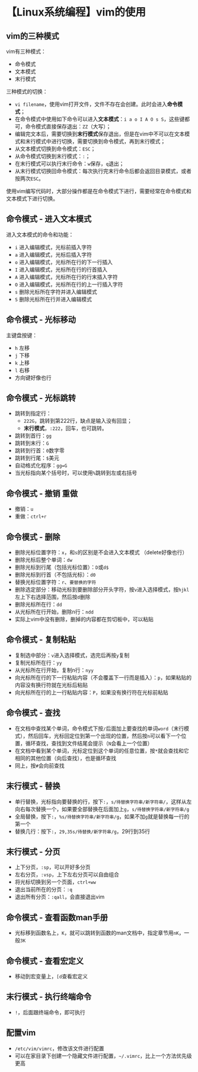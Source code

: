 # 【Linux系统编程】vim的使用


## vim的三种模式
vim有三种模式：
- 命令模式
- 文本模式
- 末行模式

三种模式的切换：
- `vi filename`，使用vim打开文件，文件不存在会创建。此时会进入**命令模式**；
- 在命令模式中使用如下命令可以进入**文本模式**：`i a o I A O s S`，这些键都可，命令模式直接保存退出：`ZZ`（大写）；
- 编辑完文本后，需要切换到**末行模式**保存退出，但是在vim中不可以在文本模式和末行模式中进行切换，需要切换到命令模式，再到末行模式；
- 从文本模式切换到命令模式：`ESC`；
- 从命令模式切换到末行模式：`:`；
- 在末行模式可以执行末行命令：`w`保存，`q`退出；
- 从末行模式切换回命令模式：每次执行完末行命令后都会返回目录模式，或者按两次`ESC`。

使用vim编写代码时，大部分操作都是在命令模式下进行，需要经常在命令模式和文本模式下进行切换。

## 命令模式 - 进入文本模式
进入文本模式的命令和功能：
- `i` 进入编辑模式，光标前插入字符
- `a` 进入编辑模式，光标后插入字符
- `o` 进入编辑模式，光标所在行的下一行插入
- `I` 进入编辑模式，光标所在行的行首插入
- `A` 进入编辑模式，光标所在行的行末插入字符
- `O` 进入编辑模式，光标所在行的上一行插入字符
- `s` 删除光标所在字符并进入编辑模式
- `S` 删除光标所在行并进入编辑模式

## 命令模式 - 光标移动
主键盘按键：
- `h` 左移
- `j` 下移
- `k` 上移
- `l` 右移
- 方向键好像也行

## 命令模式 - 光标跳转
- 跳转到指定行：
  - `222G`，跳转到第222行，缺点是输入没有回显；
  - **末行模式**，`:222`，回车，也可跳转。
- 跳转到首行：`gg`
- 跳转到末行：`G`
- 跳转到行首：`0`数字零
- 跳转到行尾：`$`美元
- 自动格式化程序：`gg=G`
- 当光标指向某个括号时，可以使用`%`跳转到左或右括号

## 命令模式 - 撤销 重做
- 撤销：`u`
- 重做：`ctrl+r`

## 命令模式 - 删除
- 删除光标位置字符：`x`，和`s`的区别是不会进入文本模式 （delete好像也行）
- 删除光标后整个单词：`dw`
- 删除光标到行尾（包括光标位置）：`D`或`d$`
- 删除光标到行首（不包括光标）：`d0`
- 替换光标位置字符：`r`、`要替换的字符`
- 删除选定部分：移动光标到要删除部分开头字符，按`v`进入选择模式，按`hjkl`左上下右选择范围，然后按`d`删除
- 删除光标所在行：`dd`
- 从光标所在行开始，删除n行：`ndd`
- 实际上vim中没有删除，删掉的内容都在剪切板中，可以粘贴

## 命令模式 - 复制粘贴
- 复制选中部分：`v`进入选择模式，选完后再按`y`复制
- 复制光标所在行：`yy`
- 从光标所在行开始，复制n行：`nyy`
- 向光标所在行的下一行粘贴内容（不会覆盖下一行而是插入）：`p`，如果粘贴的内容没有换行符就在光标后粘贴
- 向光标所在行的上一行粘贴内容：`P`，如果没有换行符在光标前粘贴

## 命令模式 - 查找
- 在文档中查找某个单词，命令模式下按`/`后面加上要查找的单词`word`（末行模式），然后回车，光标回定位到第一个出现的位置，然后按`n`可以看下一个位置，循环查找，查找到文件结尾会提示（`N`会看上一个位置）
- 在文档中看到某个单词，光标定位到这个单词的任意位置，按`*`就会查找和它相同的其他位置（向后查找），也是循环查找
- 同上，按`#`会向前查找

## 末行模式 - 替换
- 单行替换，光标指向要替换的行，按下`:`，`s/待替换字符串/新字符串/`，这样从左向右每次替换一个，如果要全部替换在后面加上`g`，`s/待替换字符串/新字符串/g`
- 全局替换，按下`:`，`%s/待替换字符串/新字符串/g`，如果不加`g`就是替换每一行的第一个
- 替换几行：按下`:`，`29,35s/待替换/新字符串/g`，29行到35行

## 末行模式 - 分页
- 上下分页，`:sp`，可以开好多分页
- 左右分页，`:vsp`，上下左右分页可以自由组合
- 将光标切换到另一个页面，`ctrl+ww`
- 退出当前所在的分页：`:q`
- 退出所有分页：`:qall`，会直接退出vim

## 命令模式 - 查看函数man手册
- 光标移到函数名上，`K`，就可以跳转到函数的man文档中，指定章节用`nK`，一般`3K`

## 命令模式 - 查看宏定义
- 移动到宏变量上，`[d`查看宏定义

## 末行模式 - 执行终端命令
- `!`，后面跟终端命令，即可执行

## 配置vim
- `/etc/vim/vimrc`，修改该文件进行配置
- 可以在家目录下创建一个隐藏文件进行配置，`~/.vimrc`，比上一个方法优先级更高

